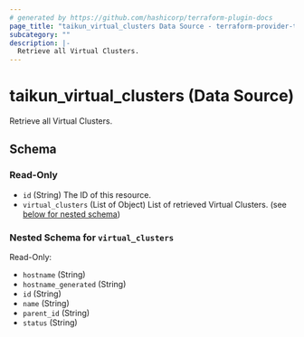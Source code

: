 ```yaml
---
# generated by https://github.com/hashicorp/terraform-plugin-docs
page_title: "taikun_virtual_clusters Data Source - terraform-provider-taikun"
subcategory: ""
description: |-
  Retrieve all Virtual Clusters.
---
```


# taikun_virtual_clusters (Data Source)

Retrieve all Virtual Clusters.



<!-- schema generated by tfplugindocs -->
## Schema

### Read-Only

- `id` (String) The ID of this resource.
- `virtual_clusters` (List of Object) List of retrieved Virtual Clusters. (see [below for nested schema](#nestedatt--virtual_clusters))

<a id="nestedatt--virtual_clusters"></a>
### Nested Schema for `virtual_clusters`

Read-Only:

- `hostname` (String)
- `hostname_generated` (String)
- `id` (String)
- `name` (String)
- `parent_id` (String)
- `status` (String)
